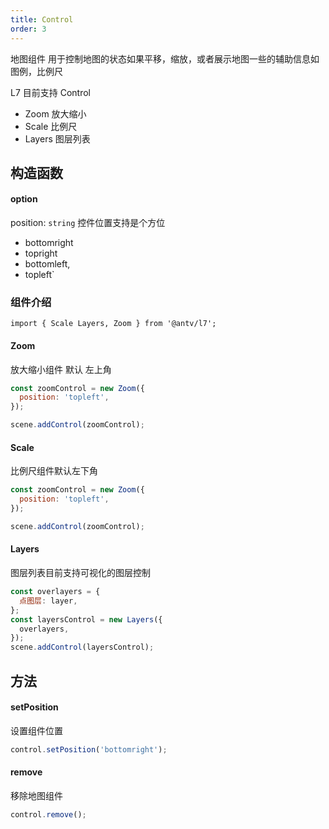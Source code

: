 ```yaml
---
title: Control
order: 3
---
```


地图组件 用于控制地图的状态如果平移，缩放，或者展示地图一些的辅助信息如图例，比例尺

L7 目前支持 Control

- Zoom 放大缩小
- Scale 比例尺
- Layers 图层列表

## 构造函数

#### option

position: `string` 控件位置支持是个方位

- bottomright
- topright
- bottomleft,
- topleft`

### 组件介绍

```
import { Scale Layers, Zoom } from '@antv/l7';

```

#### Zoom

放大缩小组件 默认 左上角

```javascript
const zoomControl = new Zoom({
  position: 'topleft',
});

scene.addControl(zoomControl);
```

#### Scale

比例尺组件默认左下角

```javascript
const zoomControl = new Zoom({
  position: 'topleft',
});

scene.addControl(zoomControl);
```

#### Layers

图层列表目前支持可视化的图层控制

```javascript
const overlayers = {
  点图层: layer,
};
const layersControl = new Layers({
  overlayers,
});
scene.addControl(layersControl);
```

## 方法

#### setPosition

设置组件位置

```javascript
control.setPosition('bottomright');
```

#### remove

移除地图组件

```javascript
control.remove();
```
